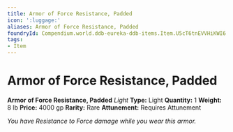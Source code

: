 ```yaml
---
title: Armor of Force Resistance, Padded
icon: ':luggage:'
aliases: Armor of Force Resistance, Padded
foundryId: Compendium.world.ddb-eureka-ddb-items.Item.U5cT6tnEVVHiKWI6
tags:
- Item
---
```


# Armor of Force Resistance, Padded

**Armor of Force Resistance, Padded**
_Light_
**Type:** Light
**Quantity:** 1
**Weight:** 8 lb
**Price:** 4000 gp
**Rarity:** Rare
**Attunement:** Requires Attunement

*You have Resistance to Force damage while you wear this armor.*